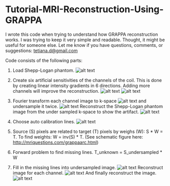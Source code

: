 # Tutorial-MRI-Reconstruction-Using-GRAPPA
I wrote this code when trying to understand how GRAPPA reconstruction works. I was trying to keep it very simple and readable. Thought, it might be useful for someone else. Let me know if you have questions, comments, or suggestions: tetiana.d@gmail.com


Code consists of the following parts:

1. Load Shepp-Logan phantom.
![alt text](fig/01_SLphantom.png)

2. Create six artificial sensitivities of the channels of the coil. This is done by creating linear intensity gradients in 6 directions. Adding more channels will improve the reconstruction.
![alt text](fig/02_CoilChSensitivities.png)
![alt text](fig/03_SLphantomByCh.png)

3. Fourier transform each channel image to k-space
![alt text](fig/04_kSpaceFullySampled.png)
and undersample it twice.
![alt text](fig/05_kSpaceUnderSampled.png)
Reconstruct the Shepp-Logan phantom image from the under sampled k-space to show the artifact.
![alt text](fig/06_SLphantomAliased.png)

4. Choose auto calibration lines.
![alt text](fig/07_AutocalibrationLines.png)

5. Source (S) pixels are related to target (T) pixels by weighs (W): S * W = T. To find weights: W = inv(S) * T. (See schematic figure here: http://mriquestions.com/grappaarc.html)

6. Forward problem to find missing lines. T_unknown = S_undersampled * W

7. Fill in the missing lines into undersampled image.
![alt text](fig/08_kSpaceRestored.png)
Reconstruct image for each channel.
![alt text](fig/09_ReconstructedImageByChannel.png)
And finally reconstruct the image.
![alt text](fig/10_ReconstructedImage.png)




